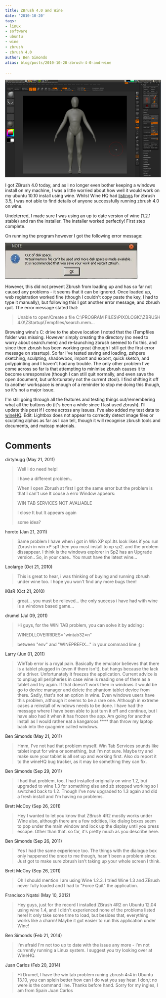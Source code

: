 ```yaml
---
title: ZBrush 4.0 and Wine
date: '2010-10-20'
tags:
- linux
- software
- ubuntu
- wine
- zbrush
- zbrush 4.0
author: Ben Simonds
alias: blog/posts/2010-10-20-zbrush-4-0-and-wine

---
```


![>< ><](/images/old/screenshot-6.png)


I got ZBrush 4.0 today, and as I no longer even bother keeping a windows install on my machine, I was a little worried about how well it would work on my ubuntu 10.10 install using wine. Whilst Wine HQ had [listings](http://appdb.winehq.org/objectManager.php?sClass=version&iId=8023&iTestingId=12117) for zbrush 3.5, I was not able to find details of anyone successfully running zbrush 4.0 on wine.

Undeterred, I made sure I was using an up to date version of wine (1.2.1 stable) and ran the installer. The installer worked perfectly! First step complete.

On running the program however I got the following error message:

![>< ><](/images/old/error.jpg)


However, this did not prevent Zbrush from loading up and has so far not caused any problems - it seems that it can be ignored. Once loaded up, web registration worked fine (though I couldn't copy paste the key, I had to type it manually), but following this I got another error message, and zbrush quit. The error message stated that:

> Unable to open/Create a file C:\PROGRAM FILES\PIXOLOGIC\ZBRUSH 4.0\ZStartup\Tempfiles/search.mem...

Browsing wine's C: drive to the above location I noted that the \Tempfiles folder was missing. However simply creating the directory (no need to worry about search.mem) and re-launching zbrush seemed to fix this, and since then zbrush has been working great (though I still get the first error message on stasrtup). So far I've tested saving and loading, zshpere sketching, sculpting, shadowbox, import and export, quick sketch, and polypainting and I haven't had any trouble. The only other problem I've come across so far is that attempting to minimise zbrush causes it to become unresponsive (though I can still quit normally, and even save the open document, but unfortunately not the current ztool). I find shifting it off to another workspace is enough of a reminder to stop me doing this though, so it's not a major issue.

I'm still going through all the features and testing things out/remembering what all the buttons do (it's been a while since I last used zbrush). I'll update this post if I come across any issues. I've also added my test data to [wineHQ](http://appdb.winehq.org/objectManager.php?sClass=version&iId=21702). Edit: Lightbox does not appear to correctly detect image files or sculpting alphas as far as I can tell, though it will recognise zbrush tools and documents, and matcap materials.





# Comments


dirtyhugg (May 21, 2011)
> Well I do need help!
> 
> I have a different problem..
> 
> When I open Zbrush at first I got the same error but the problem is that I can't use It couse a erro Window appears:
> 
> WIN TAB SERVICES NOT AVALIABLE
> 
> I close It but It appears again
> 
> 
> some idea?

horoto (Jan 21, 2011)
> Same problem I have when i got in Win XP sp1.Its look likes if you run Zbrush in win xP sp1 then you must install to xp sp2. and the problem dissappear. I think is the windows explorer in Sp2 has an Upgrade version..
> So, in your case..
> You must have the latest wine...

Loolarge (Oct 21, 2010)
> This is great to hear, i was thinking of buying and running zbrush under wine too. I hope you won't find any more bugs then!

iKlsR (Oct 21, 2010)
> great... you must be relieved... the only success i have had with wine is a windows based game...

drumel (Jul 09, 2011)
> Hi guys,
> for the WIN TAB problem, you can solve it by adding :
> 
> WINEDLLOVERRIDES="wintab32=n"
> 
> between "env" and "WINEPREFIX..." in your command line ;)

Larry (Jun 01, 2011)
> WinTab error is a royal pain. Basically the emulator believes that there is a tablet plugged in (even if there isn't), but hangs because the lack of a driver. Unfortunately it freezes the application. Current advice is to unplug all peripheries in case wine is reading one of them as a tablet and try again. If that doesn't work then in windows it would be go to device manager and delete the phantom tablet device from there. Sadly, that's not an option in wine. Even windows users have this problem, although it seems to be a rare one. Although in extreme cases a reinstall of windows needs to be done. I have had the message where I have been able to just turn it off and continue, but I have also had it when it has frozen the app. Am going for another install as I would rather eat a kangaroos **** than throw my laptop back into the quagmire called windows.

Ben Simonds (May 21, 2011)
> Hmm, I've not had that problem myself. Win Tab Services  sounds like tablet input for wine or something, but I'm not sure. Maybe try and make sure your tablet is all set up and working first. Also do report it to the wineHQ bug tracker, as it may be something they can fix.

Ben Simonds (Sep 29, 2011)
> I had that problem, too. I had installed originally on wine 1.2, but upgraded to wine 1.3 for something else and zb stopped working so I switched back to 1.2. Though I've now upgraded to 1.3 again and did a fresh install and I'm having no problems.

Brett McCoy (Sep 26, 2011)
> Hey I wanted to let you know that ZBrush 4R2 mostly works under Wine also, although there are a few oddities, like dialog boxes seem to pop under the main window and lock up the display until you press escape. Other than that. so far, it's pretty much as you describe here.

Ben Simonds (Sep 26, 2011)
> Yes I had the same experience too. The things with the dialogue box only happened the once to me though, hasn't been a problem since. Just got to make sure zbrush isn't taking up your whole screen I think.

Brett McCoy (Sep 26, 2011)
> Oh I should mention I am using Wine 1.2.3. I tried Wine 1.3 and ZBrush never fully loaded and I had to "Force Quit" the application.

Francisco Nqatsi (May 10, 2012)
> Hey guys, just for the record I installed ZBrush 4R2 on Ubuntu 12.04 using wine 1.4, and I didn't experienced none of the problems listed here! It only take some time to load, but besides that, everything works like a charm! Maybe it got easier to run this application under Wine!

Ben Simonds (Feb 21, 2014)
> I'm afraid I'm not too up to date with the issue any more - I'm not currently running a Linux system. I suggest you try looking over at WineHQ.

Juan Carlos (Feb 20, 2014)
> Hi Drumel, 
> I have the win tab problem runing zbrush 4r4 in Ubuntu 13.10,  you can splein better how can I do wat you say hear. I don,t no were is the command line.
> Thanks before hand.
> Sorry for my ingles, I am from Spain
> Juan Carlos
